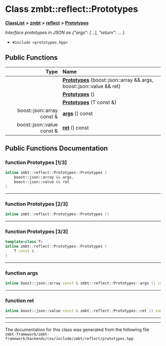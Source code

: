 

# Class zmbt::reflect::Prototypes



[**ClassList**](annotated.md) **>** [**zmbt**](namespacezmbt.md) **>** [**reflect**](namespacezmbt_1_1reflect.md) **>** [**Prototypes**](classzmbt_1_1reflect_1_1Prototypes.md)



_Interface prototypes in JSON as {"args": [...], "return": ... }._ 

* `#include <prototypes.hpp>`





































## Public Functions

| Type | Name |
| ---: | :--- |
|   | [**Prototypes**](#function-prototypes-13) (boost::json::array && args, boost::json::value && ret) <br> |
|   | [**Prototypes**](#function-prototypes-23) () <br> |
|   | [**Prototypes**](#function-prototypes-33) (T const &) <br> |
|  boost::json::array const & | [**args**](#function-args) () const<br> |
|  boost::json::value const & | [**ret**](#function-ret) () const<br> |




























## Public Functions Documentation




### function Prototypes [1/3]

```C++
inline zmbt::reflect::Prototypes::Prototypes (
    boost::json::array && args,
    boost::json::value && ret
) 
```




<hr>



### function Prototypes [2/3]

```C++
inline zmbt::reflect::Prototypes::Prototypes () 
```




<hr>



### function Prototypes [3/3]

```C++
template<class T>
inline zmbt::reflect::Prototypes::Prototypes (
    T const &
) 
```




<hr>



### function args 

```C++
inline boost::json::array const & zmbt::reflect::Prototypes::args () const
```




<hr>



### function ret 

```C++
inline boost::json::value const & zmbt::reflect::Prototypes::ret () const
```




<hr>

------------------------------
The documentation for this class was generated from the following file `zmbt-framework/zmbt-framework/backends/cxx/include/zmbt/reflect/prototypes.hpp`

